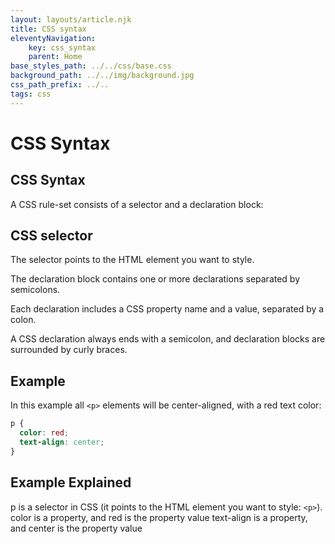 ```yaml
---
layout: layouts/article.njk
title: CSS syntax
eleventyNavigation:
    key: css_syntax
    parent: Home
base_styles_path: ../../css/base.css
background_path: ../../img/background.jpg
css_path_prefix: ../..
tags: css
---
```

# CSS Syntax
## CSS Syntax
A CSS rule-set consists of a selector and a declaration block:

## CSS selector

The selector points to the HTML element you want to style.

The declaration block contains one or more declarations separated by semicolons.

Each declaration includes a CSS property name and a value, separated by a colon.

A CSS declaration always ends with a semicolon, and declaration blocks are surrounded by curly braces.

## Example
In this example all `<p>` elements will be center-aligned, with a red text color:
```css
p {
  color: red;
  text-align: center;
}
```
## Example Explained
p is a selector in CSS (it points to the HTML element you want to style: `<p>`).
color is a property, and red is the property value
text-align is a property, and center is the property value